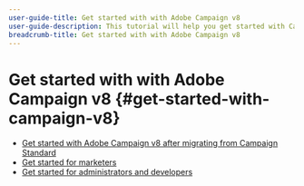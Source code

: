 ```yaml
---
user-guide-title: Get started with with Adobe Campaign v8
user-guide-description: This tutorial will help you get started with Campaign v8.
breadcrumb-title: Get started with with Adobe Campaign v8
---
```


# Get started with with Adobe Campaign v8 {#get-started-with-campaign-v8}

+ [Get started with Adobe Campaign v8 after migrating from Campaign Standard](/help/tutorial-get-started-with-acv8-migrating-from-acs/overview.md)
+ [Get started for marketers](/help/tutorial-get-started-with-acv8-migrating-from-acs/get-started-for-marketers.md)
+ [Get started for administrators and developers](/help/tutorial-get-started-with-acv8-migrating-from-acs/get-started-for-administrators-developers.md)
